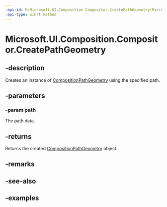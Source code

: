 ```yaml
---
-api-id: M:Microsoft.UI.Composition.Compositor.CreatePathGeometry(Microsoft.UI.Composition.CompositionPath)
-api-type: winrt method
---
```


<!-- Method syntax.
public CompositionPathGeometry Compositor.CreatePathGeometry(CompositionPath path)
-->

# Microsoft.UI.Composition.Compositor.CreatePathGeometry

## -description

Creates an instance of [CompositionPathGeometry](compositionpathgeometry.md) using the specified path.

## -parameters
### -param path

The path data.

## -returns

Returns the created [CompositionPathGeometry](compositionpathgeometry.md) object.

## -remarks

## -see-also

## -examples

